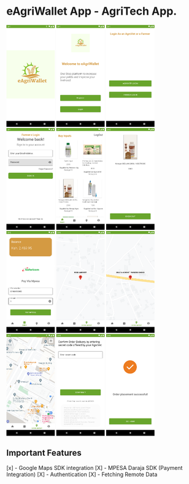 # eAgriWallet App - AgriTech App.

<p float="left">
  
 <img src="art/img1.png"  width="25%"/>
 <img src="art/img2.png"  width="25%"/>
 <img src="art/img3.png"  width="25%"/>
 <img src="art/img4.png"  width="25%"/>
 
 <img src="art/img5.png"  width="25%"/>
   <img src="art/img6.png"  width="25%"/>
  <img src="art/img7.png"  width="25%"/>
    <img src="art/img8.png"  width="25%"/>
  <img src="art/img9.png"  width="25%"/>

  <img src="art/img10.png"  width="25%"/>

 <img src="art/img11.png" width="25%"/>
<img src="art/img12.png"  width="25%"/>




  
  



   
</p>


## Important Features
[x] - Google Maps SDK integration
[X] - MPESA Daraja SDK (Payment Integration)
[X] - Authentication
[X] - Fetching Remote Data 
